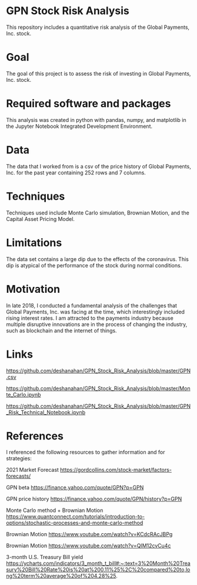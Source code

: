 # GPN Stock Risk Analysis
This repository includes a quantitative risk analysis of the Global Payments, Inc. stock.

# Goal
The goal of this project is to assess the risk of investing in Global Payments, Inc. stock.

# Required software and packages
This analysis was created in python with pandas, numpy, and matplotlib in the Jupyter Notebook Integrated Development Environment.

# Data
The data that I worked from is a csv of the price history of Global Payments, Inc. for the past year containing 252 rows and 7 columns.

# Techniques
Techniques used include Monte Carlo simulation, Brownian Motion, and the Capital Asset Pricing Model.

# Limitations
The data set contains a large dip due to the effects of the coronavirus.  This dip is atypical of the performance of the stock during normal conditions.

# Motivation
In late 2018, I conducted a fundamental analysis of the challenges that Global Payments, Inc. was facing at the time, which interestingly included rising interest rates.  I am attracted to the payments industry because multiple disruptive innovations are in the process of changing the industry, such as blockchain and the internet of things.

# Links
https://github.com/deshanahan/GPN_Stock_Risk_Analysis/blob/master/GPN.csv

https://github.com/deshanahan/GPN_Stock_Risk_Analysis/blob/master/Monte_Carlo.ipynb

https://github.com/deshanahan/GPN_Stock_Risk_Analysis/blob/master/GPN_Risk_Technical_Notebook.ipynb

# References
I referenced the following resources to gather information and  for strategies:

2021 Market Forecast
https://gordcollins.com/stock-market/factors-forecasts/

GPN beta
https://finance.yahoo.com/quote/GPN?p=GPN

GPN price history
https://finance.yahoo.com/quote/GPN/history?p=GPN

Monte Carlo method + Brownian Motion
https://www.quantconnect.com/tutorials/introduction-to-options/stochastic-processes-and-monte-carlo-method

Brownian Motion
https://www.youtube.com/watch?v=KCdcRAcJBPg

Brownian Motion
https://www.youtube.com/watch?v=QIM12cvCu4c

3-month U.S. Treasury Bill yield
https://ycharts.com/indicators/3_month_t_bill#:~:text=3%20Month%20Treasury%20Bill%20Rate%20is%20at%200.11%25%2C%20compared%20to,long%20term%20average%20of%204.28%25.

